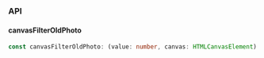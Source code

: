 

### API

#### canvasFilterOldPhoto

```ts
const canvasFilterOldPhoto: (value: number, canvas: HTMLCanvasElement) => HTMLCanvasElement;
```

